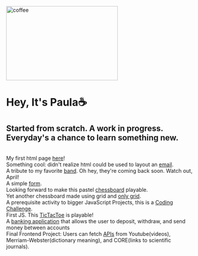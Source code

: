 <html>
  <head>
    <img src="coffee.jpg" alt="coffee" width="300vmin" height="200vmin">
  </head>  
    <body>
    <h1><strong>Hey, It's Paula</strong>☕️</h1>
    <h2>Started from scratch. A work in progress. Everyday's a chance to learn something new.</h2>
    <br>
    My first html page <a href="Homework #1 BestPractice/Best Practice.html">here</a>!
    <br>
    Something cool: didn't realize html could be used to layout an <a href="Homework #2 HTML Email/HTML Email.html">email</a>.
    <br>
    A tribute to my favorite <a href="Homework #3 Tribute/Tribute part 2.html">band</a>. Oh hey, they're coming back soon. Watch out, April!
    <br>
    A simple <a href="Homework #4/Forms.html">form</a>. 
    <br>
    Looking forward to make this pastel <a href="Homework#5- Chessboard/Chessboard 3.html">chessboard</a> playable.
    <br>
    Yet another chessboard made using grid and <a href="Chessboard-Grid/Chessboard-Grid.html">only grid</a>.
    </body>
    <br>
    A prerequisite activity to bigger JavaScript Projects, this is a <a href= "Coding Challenge/Coding Challenge 1.js">Coding Challenge</a>.
    <br>
    First JS. This <a href="TicTacToe/tictactoe.html">TicTacToe</a> is playable!
    <br>
    A <a href="BankingApp/BankingApp_Login.html">banking application</a> that allows the user to deposit, withdraw, and send money between accounts
    <br>
    Final Frontend Project: Users can fetch <a href= "API/API-SM.html">APIs</a> from Youtube(videos), Merriam-Webster(dictionary meaning), and CORE(links to scientific journals).
  
 </html>
